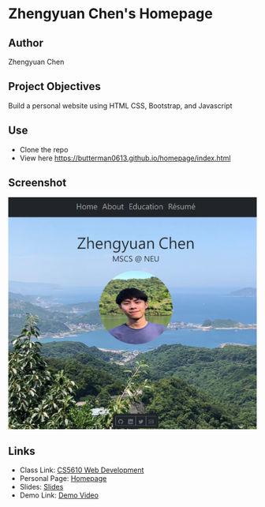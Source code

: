 # Zhengyuan Chen's Homepage
## Author
Zhengyuan Chen
## Project Objectives
Build a personal website using HTML CSS, Bootstrap, and Javascript
## Use
- Clone the repo
- View here https://butterman0613.github.io/homepage/index.html
## Screenshot
![screenshot](/images/screenshot.PNG "screenshot")
## Links
- Class Link: [CS5610 Web Development](https://johnguerra.co/classes/webDevelopment_fall_2021/)
- Personal Page: [Homepage](https://butterman0613.github.io/homepage/index.html)
- Slides: [Slides](https://docs.google.com/presentation/d/1Ioi4SXePsFTJqtGyWZYUcSyZcGXtLuypR5FIlqvQrcE/edit?usp=sharing)
- Demo Link: [Demo Video](https://www.youtube.com/watch?v=Nsoi4z57b7A)
